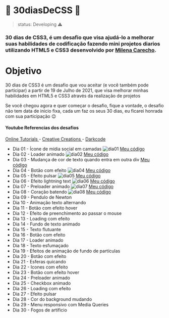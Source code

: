 <h1> 🚀 30diasDeCSS 🚀 </h1>

> status: Developing ⚠️

### 30 dias de CSS3, é um desafio que visa ajudá-lo a melhorar suas habilidades de codificação fazendo mini projetos diarios utilizando HTML5 e CSS3 desenvolvido por <a href="https://github.com/MilenaCarecho" target="_blank">Milena Carecho</a>.

<h1> Objetivo </h1>
30 dias de CSS3 é um desafio que vou aceitar (e você também pode participar) a partir de 19 de Julho de 2021, que visa melhorar minhas habilidades em HTML5 e CSS3 através da realização de projetos

Se você chegou agora e quer começar o desafio, fique a vontade, o desafio não tem data de inicio fixa, cada um faz os seus 30 dias, eu ficarei honrada com sua participação 😉

<h4> Youtube Referencias dos desafios </h4>
<a href="https://www.youtube.com/channel/UCbwXnUipZsLfUckBPsC7Jog" target="_blank"> Online Tutorials </a> - <a href="https://www.youtube.com/channel/UCOKmVksbzoKJKmtu7rlEM1A" target="blank"> Creative Creations </a>  - <a href="https://www.youtube.com/channel/UCD3KVjbb7aq2OiOffuungzw" target="_blank"> Darkcode </a>

+ Dia 01 - Ícone de mídia social em camadas
![dia01](https://user-images.githubusercontent.com/83260908/127248714-f4475dd4-983d-473d-9a7f-43c57ce40e92.gif)
<a href="https://github.com/Camille846/30diasDeCSS/tree/master/dia%2001">Meu código</a>
+ Dia 02 - Loader animado
![dia02](https://user-images.githubusercontent.com/83260908/127248718-5079e534-4427-44e0-82b6-ff2b592bd775.gif)
<a href="https://github.com/Camille846/30diasDeCSS/tree/master/dia%2002">Meu código</a>
+ Dia 03 - Mudança de cor de texto quando entra em outra div
<a href="https://github.com/Camille846/30diasDeCSS/tree/master/dia%2003">Meu código</a>
+ Dia 04 - Botão com efeito
![dia04](https://user-images.githubusercontent.com/83260908/127248723-414572b1-8a3a-43c1-90de-ad3968f55369.gif)
<a href="https://github.com/Camille846/30diasDeCSS/tree/master/dia%2004">Meu código</a>
+ Dia 05 - Efeito pulsar
![dia05](https://user-images.githubusercontent.com/83260908/127248725-80cddc5e-94f3-4f1b-9abf-b4b7fe7c4927.gif)
<a href="https://github.com/Camille846/30diasDeCSS/tree/master/dia%2005">Meu código</a>
+ Dia 06 - Efeito lightning text
![dia06](https://user-images.githubusercontent.com/83260908/127248702-5de8adb9-f103-43c7-9a3e-96769d6f5d1b.gif)
<a href="https://github.com/Camille846/30diasDeCSS/tree/master/dia%2006">Meu código</a>
+ Dia 07 - Preloader animado
![dia07](https://user-images.githubusercontent.com/83260908/127248708-b0830eda-5d5f-4c53-a87b-5094fa4a3d30.gif)
<a href="https://github.com/Camille846/30diasDeCSS/tree/master/dia%2007">Meu código</a>
+ Dia 08 - Coração batendo
![dia08](https://user-images.githubusercontent.com/83260908/127248710-b5c607d1-7298-41d2-9a78-4ff4e67ab57e.gif)
<a href="https://github.com/Camille846/30diasDeCSS/tree/master/dia%2008">Meu código</a>
+ Dia 09 - Pendulo de Newton
+ Dia 10 - Animação texto alternando
+ Dia 11 - Botão com efeito hover
+ Dia 12 - Efeito de preenchimento ao passar o mouse
+ Dia 13 - Loading com efeito
+ Dia 14 - Fundo de texto animado
+ Dia 15 - Texto flutuante
+ Dia 16 - Botão com efeito
+ Dia 17 - Loader animado
+ Dia 18 - Texto esfumaçado
+ Dia 19 - Efeitos de animação de fundo de partículas
+ Dia 20 - Botão com efeito
+ Dia 21 - Esferas quicando
+ Dia 22 - Icones com efeito
+ Dia 23 - Botão com efeito hover
+ Dia 24 - Preloader animado
+ Dia 25 - Checkbox animado
+ Dia 26 - Loading com efeito
+ Dia 27 - Efeito pulsar
+ Dia 28 - Cor do background mudando
+ Dia 29 - Menu responsivo com Media Queries
+ Dia 30 - Fogos de artificio
